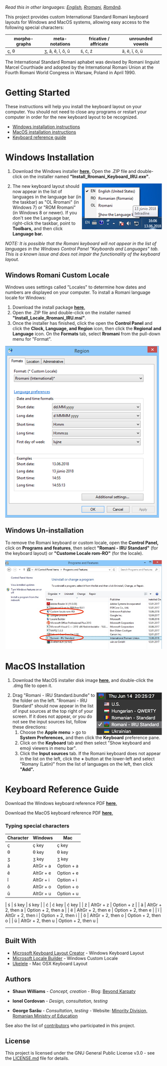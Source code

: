 <!---
<p>
  <img src="images/logo.png" width="100" height="100" align="right" />
</p>
--->
*Read this in other languages: [English](README.md), [Rromani](README.rom.md), [Română](README.ro.md).*

This project provides custom International Standard Romani keyboard layouts for Windows and MacOS systems, allowing easy access to the following special characters: 

| morpho-graphs | meta-notations | fricative / affricate  | unrounded vowels |
|----|----|----|----|
| ç, θ | ʒ, ǎ, ě, ǐ, ǒ, ǔ | ś, ć, ź | ä, ë, ï, ö, ü |

The International Standard Romani aphabet was devised by Romani linguist Marcel Courthiade and adopted by the International Romani Union at the Fourth Romani World Congress in Warsaw, Poland in April 1990.

# Getting Started

These instructions will help you install the keyboard layout on your computer. You should not need to close any programs or restart your computer in order for the new keyboard layout to be recognized.

- [Windows installation instructions](#windows-installation)
- [MacOS installation instructions](#macos-installation)
- [Keyboard reference guide](#keyboard-reference-guide)

# Windows Installation

1. Download the Windows installer [**here**.](Romani_IRU_Windows.zip) Open the .ZIP file and double-click on the installer named **"Install_Rromani_Keyboard_IRU.exe"**.

<p>
  <img src="images/language_bar.png" align="right" />
</p>

2. The new keyboard layout should now appear in the list of languages in the language bar (in the taskbar) as "OL Rromani" (in Windows 7) or "ROM Rromani" (in Windows 8 or newer). If you don't see the Language bar, right-click the taskbar, point to **Toolbars,** and then click **Language bar.**


*NOTE: It is possible that the Romani keyboard will not appear in the list of languages in the Windows Control Panel 
"Keyboards and Languages" tab. This is a known issue and does not impair the functionality of the keyboard layout.*


## Windows Romani Custom Locale
Windows uses settings called "Locales" to determine how dates and numbers are displayed on your computer. To install a Romani language locale for Windows:
1. Download the install package [**here**.](Romani_IRU_Windows.zip) 
2. Open the .ZIP file and double-click on the installer named **"Install_Locale_Rromani_IRU.msi"**. 
3. Once the installer has finished, click the open the **Control Panel** and click the **Clock, Language, and Region** icon, then
click the **Regional and Language** icon. On the **Formats** tab, select **Rromani** from the pull-down menu for "Format".

<p>
  <img src="images/locale.png" align="center" />
</p>

## Windows Un-installation

To remove the Romani keyboard or custom locale, open the **Control Panel,** click on **Programs and features**, then select **"Romani - IRU Standard"** (for the keyboard layout) or **"Custome Locale rom-RO"** (for the locale).

<p>
  <img src="images/uninstall.jpg" align="center" />
</p>





# MacOS Installation
1. Download the MacOS installer disk image [**here**.](Romani_IRU_Mac.dmg) and double-click the .dmg file to open it.

<p>
  <img src="images/macos_input.png" align="right" />
</p>

2. Drag "Romani - IRU Standard.bundle" to the folder on the left. "Rromani - IRU Standard" should now appear in the list of input sources at the top right of your screen. If it does not appear, or you do not see the input sources list, follow these directions:
   1. Choose the **Apple menu** > go to **System Preferences,** and then click the **Keyboard** preference pane.
   2. Click on the **Keyboard** tab and then select "Show keyboard and emoji viewers in menu bar".
   3. Click the **Input sources** tab. If the Romani keyboard does not appear in the list on the left, click the **+** button at the lower-left and select "Romany (Latin)" from the list of languages on the left, then click **"Add".**



# Keyboard Reference Guide

Download the Windows keyboard reference PDF [**here**.](romani-keyboard-win.pdf) 

Download the MacOS keyboard reference PDF [**here**.](romani-keyboard-mac.pdf) 

### Typing special characters

| Character | Windows | Mac  |
|----|----|----|
| ç | ç key | ç key |
| θ | θ key | θ key |
| ʒ | ʒ key | ʒ key |
| ǎ | AltGr + a | Option + a |
| ě | AltGr + e | Option + e |
| ǐ | AltGr + i | Option + i |
| ǒ | AltGr + o | Option + o |
| ǔ | AltGr + u | Option + u |

| ś | ś key | ś key |
| ć | ć key | ć key | 
| ź | AltGr + z | Option + z |
| ä | AltGr + 2, then a | Option + 2, then a |
| ë | AltGr + 2, then e | Option + 2, then e |
| ï | AltGr + 2, then i | Option + 2, then i |
| ö | AltGr + 2, then o | Option + 2, then o |
| ü | AltGr + 2, then u | Option + 2, then u |



**************
## Built With

* [Microsoft Keyboard Layout Creator](https://www.microsoft.com/en-us/download/details.aspx?id=22339) - Windows Keyboard Layout
* [Microsoft Locale Builder](https://www.microsoft.com/en-us/download/details.aspx?id=41158) - Windows Custom Locale
* [Ukelele](http://scripts.sil.org/cms/scripts/page.php?site_id=nrsi&id=ukelele) - Mac OSX Keyboard Layout

## Authors

* **Shaun Williams** - *Concept, creation* - Blog: [Beyond Karpaty](https://www.mutiny.net)

* **Ionel Cordovan** - *Design, consultation, testing*

* **George Sarău** - *Consultation, testing* - Website: [Minority Division, Romanian Ministry of Education](https://www.edu.ro/echipa%20minoritati)

See also the list of [contributors](https://github.com/your/project/contributors) who participated in this project.

## License

This project is licensed under the GNU General Public License v3.0 - see the [LICENSE.md](LICENSE.md) file for details.
